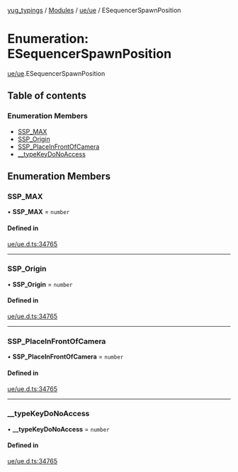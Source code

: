 [yug_typings](../README.md) / [Modules](../modules.md) / [ue/ue](../modules/ue_ue.md) / ESequencerSpawnPosition

# Enumeration: ESequencerSpawnPosition

[ue/ue](../modules/ue_ue.md).ESequencerSpawnPosition

## Table of contents

### Enumeration Members

- [SSP\_MAX](ue_ue.ESequencerSpawnPosition.md#ssp_max)
- [SSP\_Origin](ue_ue.ESequencerSpawnPosition.md#ssp_origin)
- [SSP\_PlaceInFrontOfCamera](ue_ue.ESequencerSpawnPosition.md#ssp_placeinfrontofcamera)
- [\_\_typeKeyDoNoAccess](ue_ue.ESequencerSpawnPosition.md#__typekeydonoaccess)

## Enumeration Members

### SSP\_MAX

• **SSP\_MAX** = `number`

#### Defined in

[ue/ue.d.ts:34765](https://github.com/YugMetaverse/yug_typings/blob/b7d9b19/ue/ue.d.ts#L34765)

___

### SSP\_Origin

• **SSP\_Origin** = `number`

#### Defined in

[ue/ue.d.ts:34765](https://github.com/YugMetaverse/yug_typings/blob/b7d9b19/ue/ue.d.ts#L34765)

___

### SSP\_PlaceInFrontOfCamera

• **SSP\_PlaceInFrontOfCamera** = `number`

#### Defined in

[ue/ue.d.ts:34765](https://github.com/YugMetaverse/yug_typings/blob/b7d9b19/ue/ue.d.ts#L34765)

___

### \_\_typeKeyDoNoAccess

• **\_\_typeKeyDoNoAccess** = `number`

#### Defined in

[ue/ue.d.ts:34765](https://github.com/YugMetaverse/yug_typings/blob/b7d9b19/ue/ue.d.ts#L34765)
